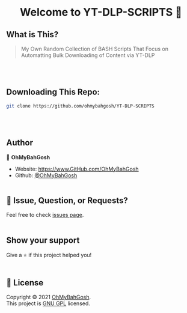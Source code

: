 <h1 align="center">Welcome to YT-DLP-SCRIPTS 👋</h1>


## What is This?
>My Own Random Collection of BASH Scripts That Focus on Automatting Bulk Downloading of Content via YT-DLP

</br></br>
## Downloading This Repo:

```sh
git clone https://github.com/ohmybahgosh/YT-DLP-SCRIPTS
```
</br></br>
## Author

👤 **OhMyBahGosh**

* Website: https://www.GitHub.com/OhMyBahGosh
* Github: [@OhMyBahGosh](https://github.com/OhMyBahGosh)
</br></br>
## 🤝 Issue, Question, or Requests?

Feel free to check [issues page](https://github.com/ohmybahgosh/YT-DLP-SCRIPTS/issues). 
</br></br>
## Show your support

Give a ⭐️ if this project helped you!
</br></br>
## 📝 License

Copyright © 2021 [OhMyBahGosh](https://github.com/OhMyBahGosh).<br />
This project is [GNU GPL](https://www.gnu.org/licenses/gpl-3.0.en.html) licensed.

